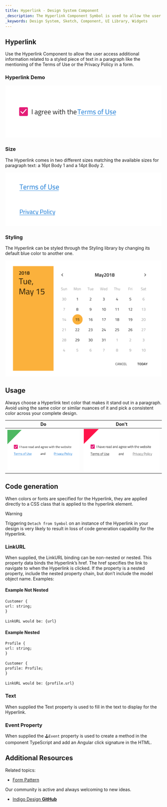 ```yaml
---
title: Hyperlink - Design System Component
_description: The Hyperlink Component Symbol is used to allow the user follow a reference in a text paragraph. 
_keywords: Design System, Sketch, Component, UI Library, Widgets
---
```


## Hyperlink

Use the Hyperlink Component to allow the user access additional information related to a styled piece of text in a paragraph like the mentioning of the Terms of Use or the Privacy Policy in a form.

### Hyperlink Demo

![](../images/hyperlink_demo.png)

### Size

The Hyperlink comes in two different sizes matching the available sizes for paragraph text: a 16pt Body 1 and a 14pt Body 2.

![](../images/hyperlink_sizes.png)

### Styling

The Hyperlink can be styled through the Styling library by changing its default blue color to another one.

![](../images/calendar_styling.png)

## Usage

Always choose a Hyperlink text color that makes it stand out in a paragraph. Avoid using the same color or similar nuances of it and pick a consistent color across your complete design.

| Do                               | Don't                              |
| -------------------------------- | ---------------------------------- |
| ![](../images/hyperlink_do1.png) | ![](../images/hyperlink_dont1.png) |

## Code generation

When colors or fonts are specified for the Hyperlink, they are applied directly to a CSS class that is applied to the hyperlink element.

> [!WARNING]
> Triggering `Detach from Symbol` on an instance of the Hyperlink in your design is very likely to result in loss of code generation capability for the Hyperlink.

### LinkURL

When supplied, the LinkURL binding can be non-nested or nested. This property data binds the Hyperlink’s href. The href specifies the link to navigate to when the Hyperlink is clicked.
If the property is a nested property, include the nested property chain, but don’t include the model object name. Examples:

#### Example Not Nested

```PseudoCode
Customer {
url: string;
}

LinkURL would be: {url}
```

#### Example Nested

```PseudoCode
Profile {
url: string;
}

Customer {
profile: Profile;
}

LinkURL would be: {profile.url}
```

### Text

When supplied the Text property is used to fill in the text to display for the Hyperlink.

### Event Property

When supplied the `🕹️Event` property is used to create a method in the component TypeScript and add an Angular click signature in the HTML.

## Additional Resources

Related topics:

- [Form Pattern](forms.md)
  <div class="divider--half"></div>

Our community is active and always welcoming to new ideas.

- [Indigo Design **GitHub**](https://github.com/IgniteUI/design-system-docfx)

